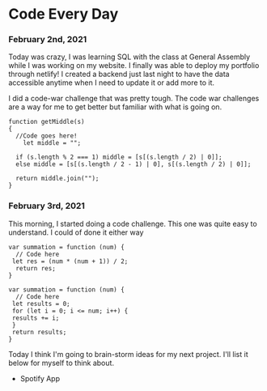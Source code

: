 # Code Every Day 

### February 2nd, 2021

Today was crazy, I was learning SQL with the class at General Assembly while I was working on my website. I finally was able to deploy my portfolio through netlify! I created a backend just last night to have the data accessible anytime when I need to update it or add more to it. 

I did a code-war challenge that was pretty tough. The code war challenges are a way for me to get better but familiar with what is going on. 
```
function getMiddle(s)
{
  //Code goes here!
    let middle = "";

  if (s.length % 2 === 1) middle = [s[(s.length / 2) | 0]];
  else middle = [s[(s.length / 2 - 1) | 0], s[(s.length / 2) | 0]];

  return middle.join("");
}
```


### February 3rd, 2021
This morning, I started doing a code challenge. This one was quite easy to understand. I could of done it either way 
```
var summation = function (num) {
  // Code here
 let res = (num * (num + 1)) / 2;
  return res;
}
```
```
var summation = function (num) {
  // Code here
 let results = 0; 
 for (let i = 0; i <= num; i++) {
 results += i;
 }
 return results; 
}
```

Today I think I'm going to brain-storm ideas for my next project. I'll list it below for myself to think about.

- Spotify App 
